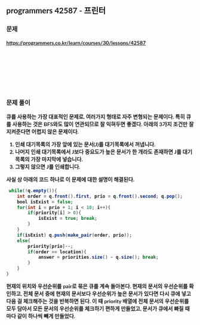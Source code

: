 <span style="font-family:Lato,PingFang SC,Microsoft YaHei,sans-serif">

## programmers 42587 - 프린터


### 문제 
<b>https://programmers.co.kr/learn/courses/30/lessons/42587</b>


<br/><br/><br/><br/><br/><br/>


### 문제 풀이<b>
큐를 사용하는 가장 대표적인 문제로, 여러가지 형태로 자주 변형되는 문제이다. 특히 큐를 사용하는 것은 BFS와도 많이 연관되므로 잘 익혀두면 좋겠다. 아래의 3가지 조건만 잘 지켜준다면 어렵지 않은 문제이다.
1. 인쇄 대기목록의 가장 앞에 있는 문서(J)를 대기목록에서 꺼냅니다.
2. 나머지 인쇄 대기목록에서 J보다 중요도가 높은 문서가 한 개라도 존재하면 J를 대기목록의 가장 마지막에 넣습니다.
3. 그렇지 않으면 J를 인쇄합니다.

사실 상 아래의 코드 하나로 이 문제에 대한 설명이 해결된다.
```java
 while(!q.empty()){
    int order = q.front().first, prio = q.front().second; q.pop();
    bool isExist = false;
    for(int i = prio + 1; i < 10; i++){
        if(priority[i] > 0){
            isExist = true; break;
        }
    }
    if(isExist) q.push(make_pair(order, prio));
    else{
        priority[prio]--;
        if(order == location){
            answer = priorities.size() - q.size(); break;
        }
    }
}
```

현재의 위치와 우선순위를 pair로 묶은 큐를 계속 돌아본다. 현재의 문서의 우선순위를 확인하고, 전체 문서 중에 현재의 문서보다 우선순위가 높은 문서가 있다면 다시 큐에 넣고 다음 걸 체크해주는 것을 반복하면 된다. 이 때 priority 배열에 전체 문서의 우선순위를 모두 담아서 모든 문서의 우선순위를 체크하기 편하게 만들었고, 문서가 큐에서 빠질 때마다 같이 하나씩 빼게 만들었다.
</b>
</span>

